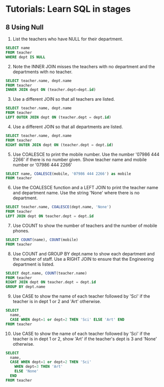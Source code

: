 # Tutorials: Learn SQL in stages
## 8 Using Null

1. List the teachers who have NULL for their department.
```sql
SELECT name 
FROM teacher
WHERE dept IS NULL
```

2. Note the INNER JOIN misses the teachers with no department and the departments with no teacher.
```sql
SELECT teacher.name, dept.name
FROM teacher 
INNER JOIN dept ON (teacher.dept=dept.id)
```

3. Use a different JOIN so that all teachers are listed.
```sql
SELECT teacher.name, dept.name
FROM teacher 
LEFT OUTER JOIN dept ON (teacher.dept = dept.id)
```

4. Use a different JOIN so that all departments are listed.
```sql
SELECT teacher.name, dept.name
FROM teacher 
RIGHT OUTER JOIN dept ON (teacher.dept = dept.id)
```

5. Use COALESCE to print the mobile number. Use the number '07986 444 2266' if there is no number given. Show teacher name and mobile number or '07986 444 2266'
```sql
SELECT name, COALESCE(mobile, '07986 444 2266') as mobile 
FROM teacher
```

6. Use the COALESCE function and a LEFT JOIN to print the teacher name and department name. Use the string 'None' where there is no department.
```sql
SELECT teacher.name, COALESCE(dept.name, 'None') 
FROM teacher 
LEFT JOIN dept ON teacher.dept = dept.id
```

7. Use COUNT to show the number of teachers and the number of mobile phones.
```sql
SELECT COUNT(name), COUNT(mobile)
FROM teacher
```

8. Use COUNT and GROUP BY dept.name to show each department and the number of staff. Use a RIGHT JOIN to ensure that the Engineering department is listed.
```sql
SELECT dept.name, COUNT(teacher.name)
FROM teacher 
RIGHT JOIN dept ON teacher.dept = dept.id
GROUP BY dept.name
```

9. Use CASE to show the name of each teacher followed by 'Sci' if the teacher is in dept 1 or 2 and 'Art' otherwise.
```sql
SELECT 
  name,
  CASE WHEN dept=1 or dept=2 THEN 'Sci' ELSE 'Art' END
FROM teacher
```

10. Use CASE to show the name of each teacher followed by 'Sci' if the teacher is in dept 1 or 2, show 'Art' if the teacher's dept is 3 and 'None' otherwise.
```sql
SELECT 
  name,
  CASE WHEN dept=1 or dept=2 THEN 'Sci'
    WHEN dept=3 THEN 'Art'
    ELSE 'None' 
  END
FROM teacher
```
